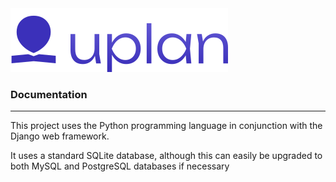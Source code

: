 <img src="./core/static/images/logo.svg">

### Documentation
<hr>

This project uses the Python programming language in conjunction with the Django web framework.

It uses a standard SQLite database, although this can easily be upgraded to both MySQL and PostgreSQL databases if necessary

